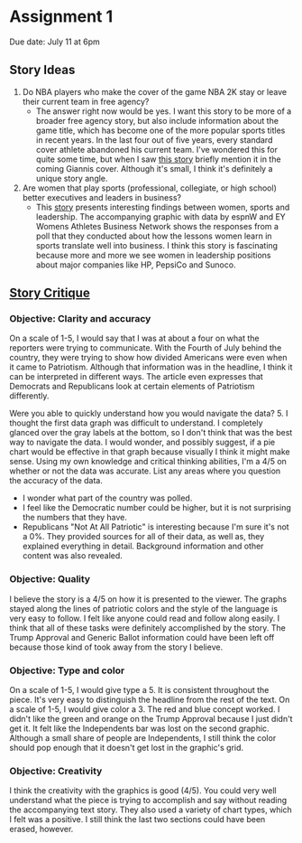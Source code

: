 # Assignment 1 
Due date: July 11 at 6pm

## Story Ideas

1. Do NBA players who make the cover of the game NBA 2K stay or leave their current team in free agency? 
   * The answer right now would be yes. I want this story to be more of a broader free agency story, but also include information about the game title, which has become one of the more popular sports titles in recent years. In the last four out of five years, every standard cover athlete abandoned his current team. I've wondered this for quite some time, but when I saw [this story](https://onmilwaukee.com/sports/articles/bucks-giannis-antetokounmpo-nba2k-cover.html) briefly mention it in the coming Giannis cover. Although it's small, I think it's definitely a unique story angle.
1. Are women that play sports (professional, collegiate, or high school) better executives and leaders in business? 
   * This [story](http://www.businessinsider.com/playing-sports-is-secret-to-womens-success-2014-10) presents interesting findings between women, sports and leadership. The accompanying graphic with data by espnW and EY Womens Athletes Business Network shows the responses from a poll that they conducted about how the lessons women learn in sports translate well into business. I think this story is fascinating because more and more we see women in leadership positions about major companies like HP, PepsiCo and Sunoco.

## [Story Critique](https://fivethirtyeight.com/features/were-divided-on-patriotism-too/)

### Objective: Clarity and accuracy

On a scale of 1-5, I would say that I was at about a four on what the reporters were trying to communicate. With the Fourth of July behind the country, they were trying to show how divided Americans were even when it came to Patriotism. Although that information was in the headline, I think it can be interpreted in different ways. The article even expresses that Democrats and Republicans look at certain elements of Patriotism differently. 

Were you able to quickly understand how you would navigate the data? 5.
I thought the first data graph was difficult to understand. I completely glanced over the gray labels at the bottom, so I don't think that was the best way to navigate the data. I would wonder, and possibly suggest, if a pie chart would be effective in that graph because visually I think it might make sense.
Using my own knowledge and critical thinking abilities, I'm a 4/5 on whether or not the data was accurate.
List any areas where you question the accuracy of the data.
 - I wonder what part of the country was polled.
 - I feel like the Democratic number could be higher, but it is not surprising the numbers that they have. 
 - Republicans "Not At All Patriotic" is interesting because I'm sure it's not a 0%. 
They provided sources for all of their data, as well as, they explained everything in detail. Background information and other content was also revealed. 

### Objective: Quality

I believe the story is a 4/5 on how it is presented to the viewer. The graphs stayed along the lines of patriotic colors and the style of the language is very easy to follow. I felt like anyone could read and follow along easily. I think that all of these tasks were definitely accomplished by the story. The Trump Approval and Generic Ballot information could have been left off because those kind of took away from the story I believe.

### Objective: Type and color

On a scale of 1-5, I would give type a 5. It is consistent throughout the piece. It's very easy to distinguish the headline from the rest of the text. 
On a scale of 1-5, I would give color a 3. The red and blue concept worked. I didn't like the green and orange on the Trump Approval because I just didn't get it. It felt like the Independents bar was lost on the second graphic. Although a small share of people are Independents, I still think the color should pop enough that it doesn't get lost in the graphic's grid. 

### Objective: Creativity

I think the creativity with the graphics is good (4/5). You could very well understand what the piece is trying to accomplish and say without reading the accompanying text story. They also used a variety of chart types, which I felt was a positive. I still think the last two sections could have been erased, however. 
